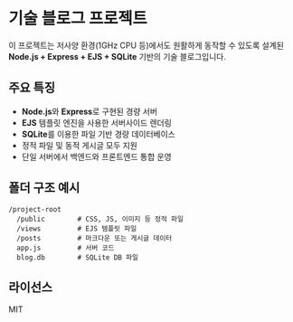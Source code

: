 # 기술 블로그 프로젝트

이 프로젝트는 저사양 환경(1GHz CPU 등)에서도 원활하게 동작할 수 있도록 설계된 **Node.js + Express + EJS + SQLite** 기반의 기술 블로그입니다.

## 주요 특징
- **Node.js**와 **Express**로 구현된 경량 서버
- **EJS** 템플릿 엔진을 사용한 서버사이드 렌더링
- **SQLite**를 이용한 파일 기반 경량 데이터베이스
- 정적 파일 및 동적 게시글 모두 지원
- 단일 서버에서 백엔드와 프론트엔드 통합 운영

## 폴더 구조 예시
```
/project-root
  /public        # CSS, JS, 이미지 등 정적 파일
  /views         # EJS 템플릿 파일
  /posts         # 마크다운 또는 게시글 데이터
  app.js         # 서버 코드
  blog.db        # SQLite DB 파일
```

## 라이선스
MIT
